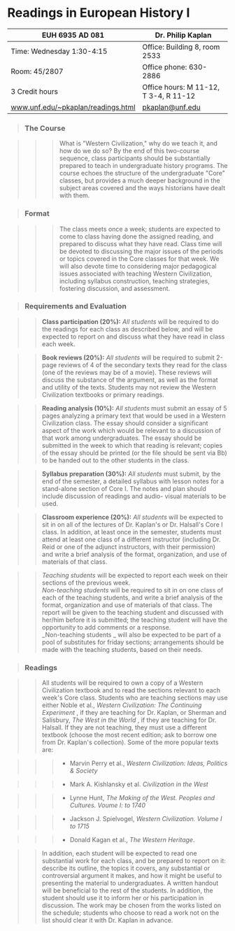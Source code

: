 #  Readings in European History I

EUH 6935 AD 081 | Dr. Philip Kaplan  
---|---  
Time: Wednesday 1:30-4:15 | Office: Building 8, room 2533  
Room: 45/2807 | Office phone: 630-2886  
3 Credit hours | Office hours: M 11-12, T 3-4, R 11-12  
www.unf.edu/~pkaplan/readings.html | pkaplan@unf.edu  
  
> ###  The Course

>

>> > What is "Western Civilization," why do we teach it, and how do we do so?
By the end of this two-course sequence, class participants should be
substantially prepared to teach in undergraduate history programs. The course
echoes the structure of the undergraduate "Core" classes, but provides a much
deeper background in the subject areas covered and the ways historians have
dealt with them.

>

> ###  Format

>

>> > The class meets once a week; students are expected to come to class
having done the assigned reading, and prepared to discuss what they have read.
Class time will be devoted to discussing the major issues of the periods or
topics covered in the Core classes for that week. We will also devote time to
considering major pedagogical issues associated with teaching Western
Civilization, including syllabus construction, teaching strategies, fostering
discussion, and assessment.

>

> ###  Requirements and Evaluation

>

>> **Class participation (20%):** _All students_ will be required to do the
readings for each class as described below, and will be expected to report on
and discuss what they have read in class each week.

>

>> **Book reviews (20%):** _All students_ will be required to submit 2-page
reviews of 4 of the secondary texts they read for the class (one of the
reviews may be of a movie). These reviews will discuss the substance of the
argument, as well as the format and utility of the texts. Students may not
review the Western Civilization textbooks or primary readings.

>>

>> **Reading analysis (10%):** _All students_ must submit an essay of 5 pages
analyzing a primary text that would be used in a Western Civilization class.
The essay should consider a significant aspect of the work which would be
relevant to a discussion   of that work among undergraduates. The essay should
be submitted in the week to which that reading is relevant; copies of the
essay should be printed (or the file should be sent via Bb) to be handed out
to the other students in the class.

>>

>> **Syllabus preparation (30%):** _All students_ must submit, by the end of
the semester, a detailed syllabus with lesson notes for a stand-alone section
of Core I. The notes and plan should include discussion of readings and audio-
visual materials   to be used.

>>

>> **Classroom experience (20%):** _All students_ will be expected to sit in
on all of the lectures of Dr. Kaplan's or Dr. Halsall's Core I class. In
addition, at least once in the semester, students must attend at least one
class of a different instructor (including Dr. Reid or one of the adjunct
instructors, with their permission) and write a brief analysis of the format,
organization, and use of materials of that class.

>>

>> _Teaching students_ will be expected to report each week on their sections
of the previous week.  
> _Non-teaching students_ will be required to sit in on one class of each of
the teaching students, and write a brief analysis of the format, organization
and use of materials of that class. The report will be given to the teaching
student and discussed with her/him before it is submitted; the teaching
student will have the opportunity to add comments or a response.  
> _Non-teaching students  _ will also be expected to be part of a pool of
substitutes for friday sections; arrangements should be made with the teaching
students, based on their needs.

>

> ###  Readings

>

>> All students will be required to own a copy of a Western Civilization
textbook and to read the sections relevant to each week's Core class. Students
who are teaching sections may use either Noble et al., _Western Civilization:
The Continuing Experiment_ , if they are teaching for Dr. Kaplan, or Sherman
and Salisbury, _The West in the World_ , if they are teaching for Dr. Halsall.
If they are not teaching, they must use a different textbook (choose the most
recent edition; ask to borrow one from Dr. Kaplan's collection). Some of the
more popular texts are:

>>

>>>   * Marvin Perry et al., _Western Civilization: Ideas, Politics & Society_

>>>   * Mark A. Kishlansky et al. _Civilization in the West_

>>>   * Lynne Hunt, _The Making of the West. Peoples and Cultures. Voume I: to
1740_

>>>   * Jackson J. Spielvogel, _Western Civilization. Volume I to 1715_

>>>   * Donald Kagan et al., _The Western Heritage_.

>>>

>>

>> In addition, each student will be expected to read one substantial work for
each class, and be prepared to report on it: describe its outline, the topics
it covers, any substantial or controversial argument it makes, and how it
might be useful to presenting the material to undergraduates. A written
handout will be beneficial to the rest of the students. In addition, the
student should use it to inform her or his participation in discussion. The
work may be chosen from the works listed on the schedule; students who choose
to read a work not on the list should clear it with Dr. Kaplan in advance.


